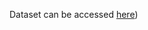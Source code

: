 Dataset can be accessed [here](https://raw.githubusercontent.com/sleetlin1983/hw4/main/transplants.txt))
